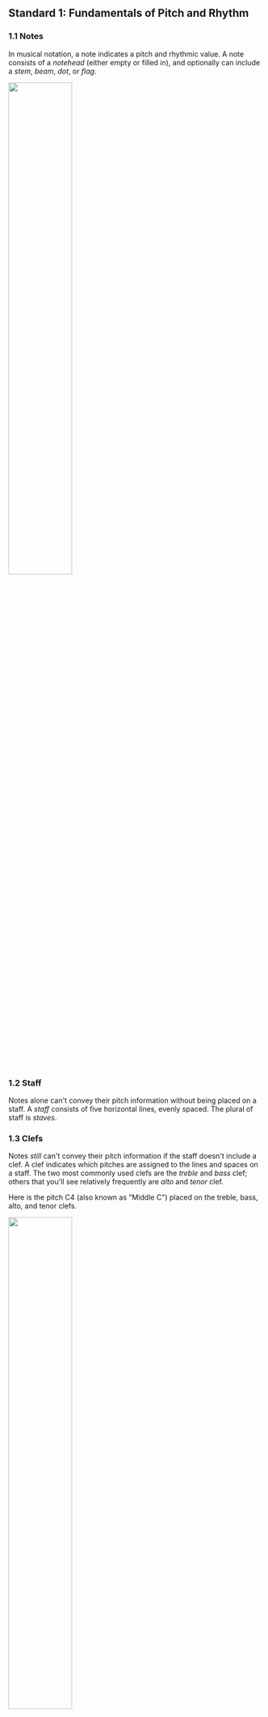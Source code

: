 ## Standard 1: Fundamentals of Pitch and Rhythm

### 1.1 Notes

In musical notation, a note indicates a pitch and rhythmic value. A note consists of a *notehead* (either empty or filled in), and optionally can include a *stem*, *beam*, *dot*, or *flag*. 

<img src="http://openmusictheory.com/Graphics/noteillustration.png" width="50%">

### 1.2 Staff

Notes alone can't convey their pitch information without being placed on a staff. A *staff* consists of five horizontal lines, evenly spaced. The plural of staff is *staves*.

### 1.3 Clefs

Notes *still* can't convey their pitch information if the staff doesn't include a clef. A clef indicates which pitches are assigned to the lines and spaces on a staff. The two most commonly used clefs are the *treble* and *bass* clef; others that you'll see relatively frequently are *alto* and *tenor* clef. 

Here is the pitch C4 (also known as "Middle C") placed on the treble, bass, alto, and tenor clefs.

<img src="http://openmusictheory.com/Graphics/clefs.png" width="50%" height="50%">

[Take a look at this exercise.](https://www.musictheory.net/exercises/note/b8tyryyynybyyy) How are the letter names of each note arranged on the treble clef? Which letters of the alphabet are used?

[Now take a look at this exercise, which uses the bass clef.](https://www.musictheory.net/exercises/note/n8tyryyynybyyy) How are the letter names arranged?

[Finally, take a look at this exercise, which removes the "helpers".](https://www.musictheory.net/exercises/note/d8t8tyryyynyyyyy) Can you correctly name the notes?

### 1.4 Grand staff

The grand staff consists of two staves, one that uses a treble clef, and one that uses a bass clef. The staves are connected by a curly brace. Grand staves are used frequently for notating piano music and other polyphonic instruments. 

### 1.5 Ledger lines

When the music's range exceeds what can be written on the staff, extra lines are drawn so that we can still clearly read the pitch. These extra lines are called *ledger lines.* In the example below, From Haydn's Piano Sonata in G (Hob. XVI: 39), Ab5 occurs just above the treble staff in the right hand, and G3 and B3 occur just below the treble staff in the left hand.

<img src ="http://openmusictheory.com/Graphics/ledgerLines.png" width="80%" height="80%">

[Now take a look at this exercise.](https://www.musictheory.net/exercises/note/btsyryyynyyyyy) Play around here and test things out. How do these ledger lines affect the letter names?
